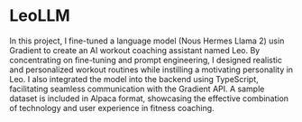 # LeoLLM
In this project, I fine-tuned a language model (Nous Hermes Llama 2) usin Gradient to create an AI workout coaching assistant named Leo. By concentrating on fine-tuning and prompt engineering, I designed realistic and personalized workout routines while instilling a motivating personality in Leo. I also integrated the model into the backend using TypeScript, facilitating seamless communication with the Gradient API. A sample dataset is included in Alpaca format, showcasing the effective combination of technology and user experience in fitness coaching.
